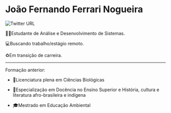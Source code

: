 # João Fernando Ferrari Nogueira

<img alt="Twitter URL" src="https://img.shields.io/twitter/url?label=LinkedIn&logo=LinkedIn&style=social&url=https%3A%2F%2Fwww.linkedin.com%2Fin%2Fjo%25C3%25A3o-f-f-nogueira-6b7695161%2F">

:man_technologist:Estudante de Análise e Desenvolvimento de Sistemas.

:computer:Buscando trabalho/estágio remoto.

:recycle:Em transição de carreira.

---

Formação anterior:

* :leaves:Licenciatura plena em Ciências Biológicas

* :school:Especialização em Docência no Ensino Superior e História, cultura e literatura afro-brasileira e indígena

* :mortar_board:Mestrado em Educação Ambiental
